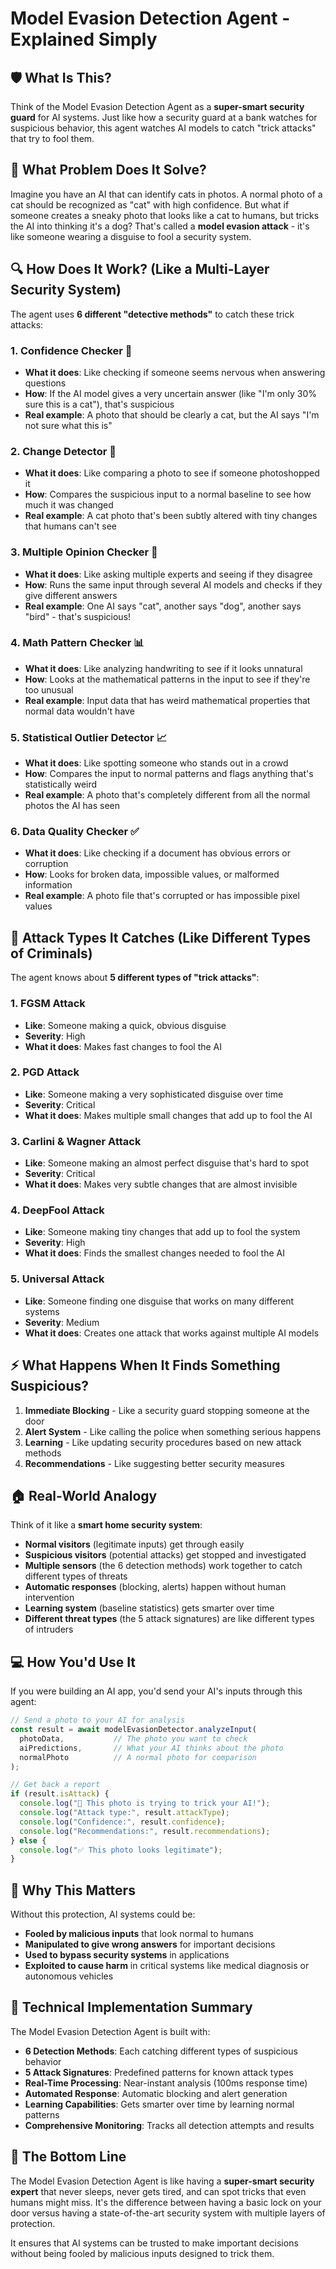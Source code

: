 # Model Evasion Detection Agent - Explained Simply

## 🛡️ What Is This?

Think of the Model Evasion Detection Agent as a **super-smart security guard** for AI systems. Just like how a security guard at a bank watches for suspicious behavior, this agent watches AI models to catch "trick attacks" that try to fool them.

## 🎯 What Problem Does It Solve?

Imagine you have an AI that can identify cats in photos. A normal photo of a cat should be recognized as "cat" with high confidence. But what if someone creates a sneaky photo that looks like a cat to humans, but tricks the AI into thinking it's a dog? That's called a **model evasion attack** - it's like someone wearing a disguise to fool a security system.

## 🔍 How Does It Work? (Like a Multi-Layer Security System)

The agent uses **6 different "detective methods"** to catch these trick attacks:

### 1. Confidence Checker 🎯
- **What it does**: Like checking if someone seems nervous when answering questions
- **How**: If the AI model gives a very uncertain answer (like "I'm only 30% sure this is a cat"), that's suspicious
- **Real example**: A photo that should be clearly a cat, but the AI says "I'm not sure what this is"

### 2. Change Detector 🔄
- **What it does**: Like comparing a photo to see if someone photoshopped it
- **How**: Compares the suspicious input to a normal baseline to see how much it was changed
- **Real example**: A cat photo that's been subtly altered with tiny changes that humans can't see

### 3. Multiple Opinion Checker 👥
- **What it does**: Like asking multiple experts and seeing if they disagree
- **How**: Runs the same input through several AI models and checks if they give different answers
- **Real example**: One AI says "cat", another says "dog", another says "bird" - that's suspicious!

### 4. Math Pattern Checker 📊
- **What it does**: Like analyzing handwriting to see if it looks unnatural
- **How**: Looks at the mathematical patterns in the input to see if they're too unusual
- **Real example**: Input data that has weird mathematical properties that normal data wouldn't have

### 5. Statistical Outlier Detector 📈
- **What it does**: Like spotting someone who stands out in a crowd
- **How**: Compares the input to normal patterns and flags anything that's statistically weird
- **Real example**: A photo that's completely different from all the normal photos the AI has seen

### 6. Data Quality Checker ✅
- **What it does**: Like checking if a document has obvious errors or corruption
- **How**: Looks for broken data, impossible values, or malformed information
- **Real example**: A photo file that's corrupted or has impossible pixel values

## 🚨 Attack Types It Catches (Like Different Types of Criminals)

The agent knows about **5 different types of "trick attacks"**:

### 1. FGSM Attack
- **Like**: Someone making a quick, obvious disguise
- **Severity**: High
- **What it does**: Makes fast changes to fool the AI

### 2. PGD Attack
- **Like**: Someone making a very sophisticated disguise over time
- **Severity**: Critical
- **What it does**: Makes multiple small changes that add up to fool the AI

### 3. Carlini & Wagner Attack
- **Like**: Someone making an almost perfect disguise that's hard to spot
- **Severity**: Critical
- **What it does**: Makes very subtle changes that are almost invisible

### 4. DeepFool Attack
- **Like**: Someone making tiny changes that add up to fool the system
- **Severity**: High
- **What it does**: Finds the smallest changes needed to fool the AI

### 5. Universal Attack
- **Like**: Someone finding one disguise that works on many different systems
- **Severity**: Medium
- **What it does**: Creates one attack that works against multiple AI models

## ⚡ What Happens When It Finds Something Suspicious?

1. **Immediate Blocking** - Like a security guard stopping someone at the door
2. **Alert System** - Like calling the police when something serious happens
3. **Learning** - Like updating security procedures based on new attack methods
4. **Recommendations** - Like suggesting better security measures

## 🏠 Real-World Analogy

Think of it like a **smart home security system**:

- **Normal visitors** (legitimate inputs) get through easily
- **Suspicious visitors** (potential attacks) get stopped and investigated
- **Multiple sensors** (the 6 detection methods) work together to catch different types of threats
- **Automatic responses** (blocking, alerts) happen without human intervention
- **Learning system** (baseline statistics) gets smarter over time
- **Different threat types** (the 5 attack signatures) are like different types of intruders

## 💻 How You'd Use It

If you were building an AI app, you'd send your AI's inputs through this agent:

```javascript
// Send a photo to your AI for analysis
const result = await modelEvasionDetector.analyzeInput(
  photoData,           // The photo you want to check
  aiPredictions,       // What your AI thinks about the photo
  normalPhoto          // A normal photo for comparison
);

// Get back a report
if (result.isAttack) {
  console.log("🚨 This photo is trying to trick your AI!");
  console.log("Attack type:", result.attackType);
  console.log("Confidence:", result.confidence);
  console.log("Recommendations:", result.recommendations);
} else {
  console.log("✅ This photo looks legitimate");
}
```

## 🎯 Why This Matters

Without this protection, AI systems could be:
- **Fooled by malicious inputs** that look normal to humans
- **Manipulated to give wrong answers** for important decisions
- **Used to bypass security systems** in applications
- **Exploited to cause harm** in critical systems like medical diagnosis or autonomous vehicles

## 🔧 Technical Implementation Summary

The Model Evasion Detection Agent is built with:

- **6 Detection Methods**: Each catching different types of suspicious behavior
- **5 Attack Signatures**: Predefined patterns for known attack types
- **Real-Time Processing**: Near-instant analysis (100ms response time)
- **Automated Response**: Automatic blocking and alert generation
- **Learning Capabilities**: Gets smarter over time by learning normal patterns
- **Comprehensive Monitoring**: Tracks all detection attempts and results

## 🚀 The Bottom Line

The Model Evasion Detection Agent is like having a **super-smart security expert** that never sleeps, never gets tired, and can spot tricks that even humans might miss. It's the difference between having a basic lock on your door versus having a state-of-the-art security system with multiple layers of protection.

It ensures that AI systems can be trusted to make important decisions without being fooled by malicious inputs designed to trick them.
